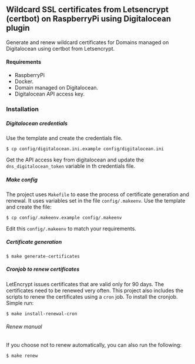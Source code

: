 ## Wildcard SSL certificates from Letsencrypt (certbot) on RaspberryPi using Digitalocean plugin

Generate and renew wildcard certificates for Domains managed on Digitalocean
using certbot from Letsencrypt.

#### Requirements
* RaspberryPi
* Docker.
* Domain managed on Digitalocean.
* Digitalocean API access key.

### Installation

##### Digitalocean credentials

Use the template and create the credentials file.
```console
$ cp config/digitalocean.ini.example config/digitalocean.ini
```

Get the API access key from digitalocean and update the 
`dns_digitalocean_token` variable in th credentials file.

##### Make config

The project uses `Makefile` to ease the process of certificate generation
and renewal. 
It uses variables set in the file `config/.makeenv`.
Use the template and create the file:

```console
$ cp config/.makeenv.example config/.makeenv
```

Edit this `config/.makeenv` to match your requirements.

##### Certificate generation

```console
$ make generate-certificates
```

##### Cronjob to renew certificates

LetEncrypt issues certificates that are valid only for 90 days.
The certificates need to be renewed very often.
This project also includes the scripts to renew the certificates
using a `cron` job. 
To install the cronjob. Simple run:

```console
$ make install-renewal-cron
```

###### Renew manual

If you choose not to renew automatically, you can also run the following:

```console
$ make renew
```
